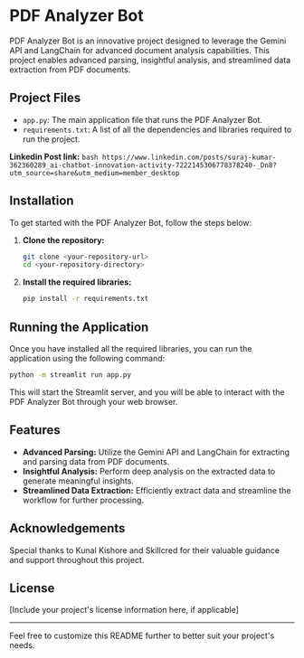 # PDF Analyzer Bot

PDF Analyzer Bot is an innovative project designed to leverage the Gemini API and LangChain for advanced document analysis capabilities. This project enables advanced parsing, insightful analysis, and streamlined data extraction from PDF documents.

## Project Files

- `app.py`: The main application file that runs the PDF Analyzer Bot.
- `requirements.txt`: A list of all the dependencies and libraries required to run the project.

**Linkedin Post link:**
    ```bash
    https://www.linkedin.com/posts/suraj-kumar-362360289_ai-chatbot-innovation-activity-7222145306778378240-_Dn8?utm_source=share&utm_medium=member_desktop
    ```

## Installation

To get started with the PDF Analyzer Bot, follow the steps below:

1. **Clone the repository:**
    ```bash
    git clone <your-repository-url>
    cd <your-repository-directory>
    ```

2. **Install the required libraries:**
    ```bash
    pip install -r requirements.txt
    ```

## Running the Application

Once you have installed all the required libraries, you can run the application using the following command:

```bash
python -m streamlit run app.py
```

This will start the Streamlit server, and you will be able to interact with the PDF Analyzer Bot through your web browser.

## Features

- **Advanced Parsing:** Utilize the Gemini API and LangChain for extracting and parsing data from PDF documents.
- **Insightful Analysis:** Perform deep analysis on the extracted data to generate meaningful insights.
- **Streamlined Data Extraction:** Efficiently extract data and streamline the workflow for further processing.

## Acknowledgements

Special thanks to Kunal Kishore and Skillcred for their valuable guidance and support throughout this project.

## License

[Include your project's license information here, if applicable]

---

Feel free to customize this README further to better suit your project's needs.

